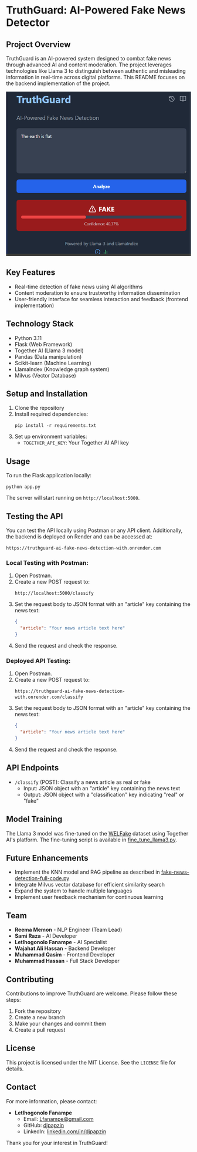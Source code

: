 # TruthGuard: AI-Powered Fake News Detector

## Project Overview
TruthGuard is an AI-powered system designed to combat fake news through advanced AI and content moderation. The project leverages technologies like Llama 3 to distinguish between authentic and misleading information in real-time across digital platforms. This README focuses on the backend implementation of the project.

![Demo Image](./screenshot.jpg)

## Key Features
- Real-time detection of fake news using AI algorithms
- Content moderation to ensure trustworthy information dissemination
- User-friendly interface for seamless interaction and feedback (frontend implementation)

## Technology Stack
- Python 3.11
- Flask (Web Framework)
- Together AI (Llama 3 model)
- Pandas (Data manipulation)
- Scikit-learn (Machine Learning)
- LlamaIndex (Knowledge graph system)
- Milvus (Vector Database)

## Setup and Installation
1. Clone the repository
2. Install required dependencies:
   ```
   pip install -r requirements.txt
   ```
3. Set up environment variables:
   - `TOGETHER_API_KEY`: Your Together AI API key

## Usage
To run the Flask application locally:
```
python app.py
```

The server will start running on `http://localhost:5000`.

## Testing the API
You can test the API locally using Postman or any API client. Additionally, the backend is deployed on Render and can be accessed at:
```
https://truthguard-ai-fake-news-detection-with.onrender.com
```

### Local Testing with Postman:
1. Open Postman.
2. Create a new POST request to:
   ```
   http://localhost:5000/classify
   ```
3. Set the request body to JSON format with an "article" key containing the news text:
   ```json
   {
     "article": "Your news article text here"
   }
   ```
4. Send the request and check the response.

### Deployed API Testing:
1. Open Postman.
2. Create a new POST request to:
   ```
   https://truthguard-ai-fake-news-detection-with.onrender.com/classify
   ```
3. Set the request body to JSON format with an "article" key containing the news text:
   ```json
   {
     "article": "Your news article text here"
   }
   ```
4. Send the request and check the response.

## API Endpoints
- `/classify` (POST): Classify a news article as real or fake
  - Input: JSON object with an "article" key containing the news text
  - Output: JSON object with a "classification" key indicating "real" or "fake"

## Model Training
The Llama 3 model was fine-tuned on the [WELFake](https://www.kaggle.com/datasets/saurabhshahane/fake-news-classification/data) dataset using Together AI's platform. The fine-tuning script is available in [fine_tune_llama3.py](./fine_tune_llama3.py).

## Future Enhancements
- Implement the KNN model and RAG pipeline as described in [fake-news-detection-full-code.py](./fake-news-detection-full-code.py)
- Integrate Milvus vector database for efficient similarity search
- Expand the system to handle multiple languages
- Implement user feedback mechanism for continuous learning

## Team
- **Reema Memon** - NLP Engineer (Team Lead)
- **Sami Raza** - AI Developer
- **Letlhogonolo Fanampe** - AI Specialist
- **Wajahat Ali Hassan** - Backend Developer
- **Muhammad Qasim** - Frontend Developer
- **Muhammad Hassan** - Full Stack Developer

## Contributing
Contributions to improve TruthGuard are welcome. Please follow these steps:
1. Fork the repository
2. Create a new branch
3. Make your changes and commit them
4. Create a pull request

## License

This project is licensed under the MIT License. See the `LICENSE` file for details.

## Contact
For more information, please contact:
- **Letlhogonolo Fanampe**
  - Email: Lfanampe@gmail.com
  - GitHub: [djpapzin](https://github.com/djpapzin)
  - LinkedIn: [linkedin.com/in/djpapzin](https://linkedin.com/in/djpapzin)

Thank you for your interest in TruthGuard!